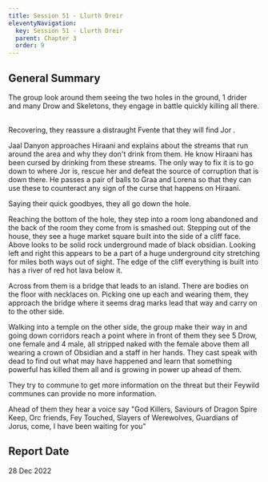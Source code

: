 ```yaml
---
title: Session 51 - Llurth Dreir
eleventyNavigation:
  key: Session 51 - Llurth Dreir
  parent: Chapter 3
  order: 9
---
```



## General Summary

The group look around them seeing the two holes in the ground, 1 drider and many Drow and Skeletons, they engage in battle quickly killing all there.  

 Recovering, they reassure a distraught Fvente that they will find Jor .  

 Jaal Danyon approaches Hiraani and explains about the streams that run around the area and why they don't drink from them. He know Hiraani has been cursed by drinking from these streams. The only way to fix it is to go down to where Jor is, rescue her and defeat the source of corruption that is down there. He passes a pair of balls to Graa and Lorena so that they can use these to counteract any sign of the curse that happens on Hiraani.  

 Saying their quick goodbyes, they all go down the hole.  

 Reaching the bottom of the hole, they step into a room long abandoned and the back of the room they come from is smashed out. Stepping out of the house, they see a huge market square built into the side of a cliff face. Above looks to be solid rock underground made of black obsidian. Looking left and right this appears to be a part of a huge underground city stretching for miles both ways out of sight. The edge of the cliff everything is built into has a river of red hot lava below it.  

 Across from them is a bridge that leads to an island. There are bodies on the floor with necklaces on. Picking one up each and wearing them, they approach the bridge where it seems drag marks lead that way and carry on to the other side.  

 Walking into a temple on the other side, the group make their way in and going down corridors reach a point where in front of them they see 5 Drow, one female and 4 male, all stripped naked with the female above them all wearing a crown of Obsidian and a staff in her hands. They cast speak with dead to find out what may have happened and learn that something powerful has killed them all and is growing in power up ahead of them.  

 They try to commune to get more information on the threat but their Feywild communes can provide no more information.  

 Ahead of them they hear a voice say "God Killers, Saviours of Dragon Spire Keep, Orc friends, Fey Touched, Slayers of Werewolves, Guardians of Jorus, come, I have been waiting for you"

## Report Date

28 Dec 2022
